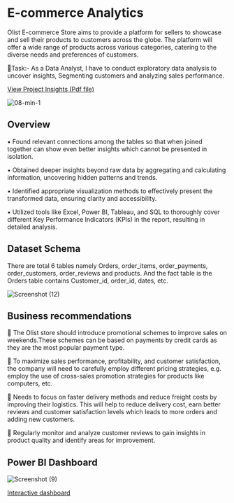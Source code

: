 # E-commerce Analytics
   Olist E-commerce Store aims to provide a platform for sellers to showcase and sell their products to customers across the globe. The platform will offer a wide range of products across various categories, catering to the diverse needs and preferences of customers.

🎯Task:- As a Data Analyst, I have to conduct exploratory data analysis to uncover insights, Segmenting customers and analyzing sales performance.

   [View Project Insights (Pdf file)](https://drive.google.com/file/d/1zGZjq6F83Xd29bwrm7nToHrw0Hts_4xR/view?usp=drive_link)
   
![08-min-1](https://github.com/shraddhasangave99/E-commerce-Analytics/assets/153710836/f91a92ce-f1a9-4d0a-a9ff-70183f360b6c)

## Overview

▪️ Found relevant connections among the tables so that when joined together can show even better insights which cannot be presented in isolation.

▪️ Obtained deeper insights beyond raw data by aggregating and calculating information, uncovering hidden patterns and trends.

▪️ Identified appropriate visualization methods to effectively present the transformed data, ensuring clarity and accessibility.

▪️ Utilized tools like Excel, Power BI, Tableau, and SQL to thoroughly cover different Key Performance Indicators (KPIs) in the report, resulting in detailed analysis.

## Dataset Schema
There are total 6 tables namely Orders, order_items, order_payments, order_customers, order_reviews and products. And the fact table is the Orders table contains Customer_id, order_id, dates, etc.

![Screenshot (12)](https://github.com/shraddhasangave99/E-commerce-Analytics/assets/153710836/67e619bd-2ce6-407f-90e0-45e98f55d199)

## Business recommendations
📌 The Olist store should introduce promotional schemes to improve sales on weekends.These schemes can be based on payments by credit cards as they are the most popular payment type.

📌 To maximize sales performance, profitability, and customer satisfaction, the company will need to carefully employ different pricing strategies, e.g. employ the use of cross-sales promotion strategies for products like computers, etc.

📌 Needs to focus on faster delivery methods and reduce freight costs by improving their logistics. This will help to reduce delivery cost, earn better reviews and customer satisfaction levels which leads to more orders and adding new customers.

📌 Regularly monitor and analyze customer reviews to gain insights in product quality and identify areas for improvement.


## Power BI Dashboard

![Screenshot (9)](https://github.com/shraddhasangave99/E-commerce-Analytics/assets/153710836/ea817a99-c82f-493a-8aec-282c6d2536dd)

[Interactive dashboard](https://github.com/shraddhasangave99/E-commerce-Analytics/assets/153710836/5db6fc94-8ad7-4f1f-ac29-a840d1aa1b81)

